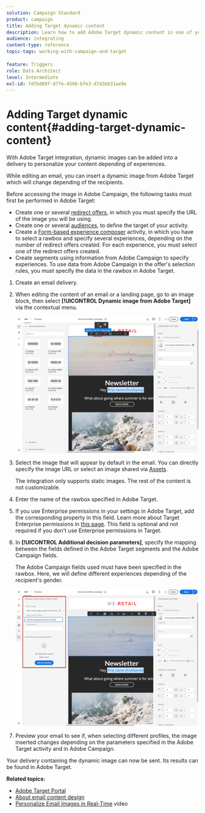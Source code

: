 ```yaml
---
solution: Campaign Standard
product: campaign
title: Adding Target dynamic content
description: Learn how to add Adobe Target dynamic content in one of your Adobe Campaign delivery.
audience: integrating
content-type: reference
topic-tags: working-with-campaign-and-target

feature: Triggers
role: Data Architect
level: Intermediate
exl-id: 7dfbd89f-877e-4598-bfe3-d743bb31ae9e
---
```

# Adding Target dynamic content{#adding-target-dynamic-content}

With Adobe Target integration, dynamic images can be added into a delivery to personalize your content depending of experiences.

While editing an email, you can insert a dynamic image from Adobe Target which will change depending of the recipients.

Before accessing the image in Adobe Campaign, the following tasks must first be performed in Adobe Target:

* Create one or several [redirect offers](https://docs.adobe.com/content/help/en/target/using/experiences/offers/offer-redirect.html), in which you must specify the URL of the image you will be using.
* Create one or several [audiences](https://docs.adobe.com/content/help/en/target/using/audiences/create-audiences/audiences.html), to define the target of your activity.
* Create a [Form-based experience composer](https://docs.adobe.com/content/help/en/target/using/experiences/form-experience-composer.html) activity, in which you have to select a rawbox and specify several experiences, depending on the number of redirect offers created. For each experience, you must select one of the redirect offers created.
* Create segments using information from Adobe Campaign to specify experiences. To use data from Adobe Campaign in the offer's selection rules, you must specify the data in the rawbox in Adobe Target.

1. Create an email delivery.
1. When editing the content of an email or a landing page, go to an image block, then select **[!UICONTROL Dynamic image from Adobe Target]** via the contextual menu.

   ![](assets/tar_insert_dynamic_image.png)

1. Select the image that will appear by default in the email. You can directly specify the image URL or select an image shared via [Assets](../../integrating/using/working-with-campaign-and-assets-core-service.md).

   The integration only supports static images. The rest of the content is not customizable.

1. Enter the name of the rawbox specified in Adobe Target.
1. If you use Enterprise permissions in your settings in Adobe Target, add the corresponding property in this field. Learn more about Target Enterprise permissions in [this page](https://docs.adobe.com/content/help/en/target/using/administer/manage-users/enterprise/properties-overview.html). This field is optional and not required if you don't use Enterprise permissions in Target.
1. In **[!UICONTROL Additional decision parameters]**, specify the mapping between the fields defined in the Adobe Target segments and the Adobe Campaign fields.

   The Adobe Campaign fields used must have been specified in the rawbox. Here, we will define different experiences depending of the recipient's gender.

   ![](assets/tar_additional_decisionning_parameters.png)

1. Preview your email to see if, when selecting different profiles, the image inserted changes depending on the parameters specified in the Adobe Target activity and in Adobe Campaign.

Your delivery containing the dynamic image can now be sent. Its results can be found in Adobe Target.

**Related topics:**

* [Adobe Target Portal](https://docs.adobe.com/content/help/en/target/using/integrate/campaign-and-target.html)
* [About email content design](../../designing/using/designing-content-in-adobe-campaign.md)
* [Personalize Email Images in Real-Time](https://helpx.adobe.com/marketing-cloud/how-to/email-marketing.html) video
